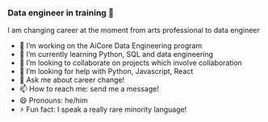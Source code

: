 ### Data engineer in training 👋

<!--
**loudingspace/loudingspace** is a ✨ _special_ ✨ repository because its `README.md` (this file) appears on your GitHub profile.

-->

I am changing career at the moment from arts professional to data engineer

- 🔭 I’m working on the AiCore Data Engineering program
- 🌱 I’m currently learning Python, SQL and data engineering
- 👯 I’m looking to collaborate on projects which involve collaboration
- 🤔 I’m looking for help with Python, Javascript, React
- 💬 Ask me about career change!
- 📫 How to reach me: send me a message!
- 😄 Pronouns: he/him
- ⚡ Fun fact: I speak a really rare minority language!

